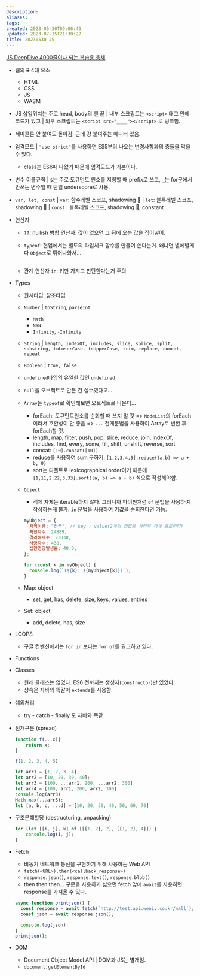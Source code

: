 ```yaml
---
description:
aliases: 
tags: 
created: 2023-05-30T09:06:46
updated: 2023-07-15T21:30:22
title: 20230530 JS
---
```

[JS DeepDive 4000줄이나 되는 복습용 총체](https://github.com/weniv/BackendOrmi/blob/main/JavaScript/%EB%B3%B5%EC%8A%B5.md)
- 웹의 ~~3~~ 4대 요소
	- HTML
	- CSS
	- JS
	- WASM
- JS 삽입위치는 주로 head, body의 맨 끝 | 내부 스크립트는 `<script>` 태그 안에 코드가 있고 | 외부 스크립트는 `<script src="____"></script>` 로 링크함.
- 세미콜론 안 붙여도 돌아감. 근데 걍 붙여주는 에디터 있음.
- 엄격모드 | `"use strict"`를 사용하면 ES5부터 나오는 변경사항과의 충돌을 막을 수 있다.
	- class는 ES6때 나왔기 때문에 엄격모드가 기본이다.
- 변수 이름규칙 | `$`는 주로 도큐먼트 원소를 지칭할 때 prefix로 쓰고, `_`는 for문에서 안쓰는 변수일 때 단일 underscore로 사용.
- `var, let, const` | `var`: 함수레벨 스코프, shadowing 🙆 | `let`: 블록레벨 스코프, shadowing 🙅 | `const` : 블록레벨 스코프, shadowing 🙅, constant
- 연산자
	- `??`: nullish 병합 연산자: 값이 없으면 그 뒤에 오는 값을 집어넣어.
	- `typeof`: 현업에서는 별도의 타입체크 함수를 만들어 쓴다는거. 왜냐면 별에별게 다 `Object`로 튀어나와서...

		```js
		```

	- 관계 연산자 `in`: 키만 가지고 판단한다는거 주의
- Types
	- 원시타입, 참조타입
	- `Number` | `toString`, `parseInt`
		- `Math`
		- `NaN`
		- `Infinity`, `-Infinity`
	- `String` | ``length, indexOf, includes, slice, splice, split, substring, toLoserCase, toUpperCase, trim, replace, concat, repeat``
	- `Boolean` | `true, false`
	- `undefined`타입의 유일한 값인 `undefined`
	- `null`을 오브젝트로 만든 건 실수였다고...
	- `Array`는 `typeof`로 확인해보면 오브젝트로 나온다...
		- forEach: 도큐먼트원소를 순회할 때 쓰지 말 것 => `NodeList`의 forEach이라서 호환성이 안 좋음 => `...` 전개문법을 사용하여 Array로 변환 후 forEach할 것.
		- length, map, filter, push, pop, slice, reduce, join, indexOf, includes, find,  every, some, fill, shift, unshift, reverse, sort
		- concat: `[10].concat([10])`
		- reduce를 사용하여 sum 구하기: `[1,2,3,4,5].reduce((a,b) => a + b, 0)`
		- sort는 디폴트로 lexicographical order이기 때문에 `[1,11,2,22,3,33].sort((a, b) => a - b)` 식으로 작성해야함.
	- `Object` 
		- 객체 자체는 iterable하지 않다. 그러니까 파이썬처럼 `of` 문법을 사용하여 작성하는게 불가. `in` 문법을 사용하여 키값을 순회한다면 가능. 

		```js
		myObject = {
		  지역이름: "전국", // key : value(2개의 집합을 가리켜 객체 프로퍼티)
		  확진자수: 24889,
		  격리해제수: 23030,
		  사망자수: 438,
		  십만명당발생율: 48.0,
		};
		
		for (const k in myObject) {
		  console.log(`(${k}: ${myObject[k]})`);
		}
		```

	- Map: object
		- set, get, has, delete, size, keys, values, entries
	- Set: object
		- add, delete, has, size
- LOOPS
	- 구글 컨벤션에서는 `for in` 보다는 `for of`를 권고하고 있다.
- Functions
- Classes
	- 원래 클래스는 없었다. ES6 전까지는 생성자(`constructor`)만 있었다.
	- 상속은 자바와 똑같이 `extends`를 사용함.
- 예외처리
	- try - catch - finally 도 자바와 똑같
- 전개구문 (spread)

	```js
	function f(...x){
	    return x;
	}
	
	f(1, 2, 3, 4, 5)
	```

	```js
	let arr1 = [1, 2, 3, 4];
	let arr2 = [10, 20, 30, 40];
	let arr3 = [100, ...arr1, 200, ...arr2, 300]
	let arr4 = [100, arr1, 200, arr2, 300]
	console.log(arr3)
	Math.max(...arr3);
	let [a, b, c, ...d] = [10, 20, 30, 40, 50, 60, 70]
	```

- 구조분해할당 (destructuring, unpacking)

	```js
	for (let [[i, j], k] of [[[1, 2], 2], [[1, 2], 4]]) {
	    console.log(i, j);
	}
	```

- Fetch
	- 비동기 네트워크 통신을 구현하기 위해 사용하는 Web API
	- `fetch(<URL>).then(<callback_response>)`
	- `response.json()`, `response.text()`, `response.blob()`
	- then then then... 구문을 사용하기 싫으면 fetch 앞에 `await`를 사용하면 response를 가져올 수 있다.

	```js
	async function printjson() {
	  const response = await fetch(`http://test.api.weniv.co.kr/mall`);
	  const json = await response.json();
	
	  console.log(json);
	}
	printjson();
	```

- DOM
	- Document Object Model API | DOM과 JS는 별개임. 
	- `document.getElementById`
